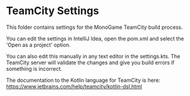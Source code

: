 # TeamCity Settings

This folder contains settings for the MonoGame TeamCity build process.

You can edit the settings in IntelliJ Idea, open the pom.xml and select the 'Open as a project' option.

You can also edit this manually in any text editor in the settings.kts. The TeamCity server will validate the changes and give you build errors if something is incorrect.

The documentation to the Kotlin language for TeamCity is here:  https://www.jetbrains.com/help/teamcity/kotlin-dsl.html

